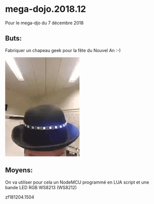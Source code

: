 # mega-dojo.2018.12
Pour le mega-djo du 7 décembre 2018

## Buts:
Fabriquer un chapeau geek pour la fête du Nouvel An :-)

![chapeau melon avec LED RGB](https://github.com/epfl-dojo/mega-dojo.2018.12/blob/master/images/melon1.gif "Logo Title Text 1")



## Moyens:

On va utiliser pour cela un NodeMCU programmé en LUA script et une bande LED RGB WS8213 (WS8212)






zf181204.1504

